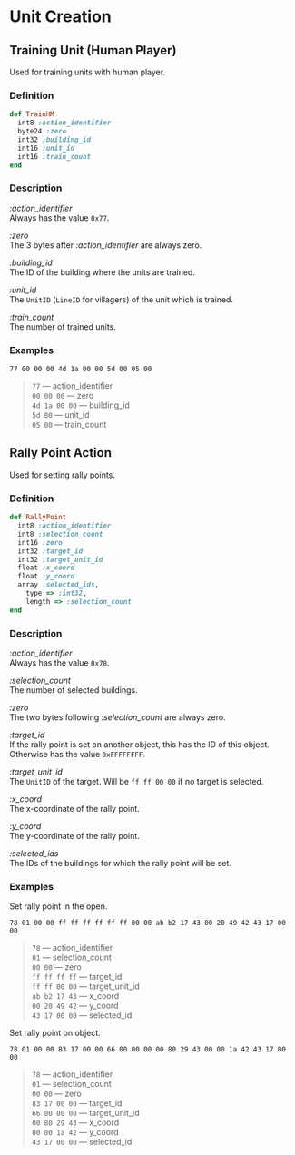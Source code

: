 # Unit Creation

## Training Unit (Human Player)

Used for training units with human player.

### Definition

```ruby
def TrainHM
  int8 :action_identifier
  byte24 :zero
  int32 :building_id
  int16 :unit_id
  int16 :train_count
end
```

### Description

*:action_identifier*<br/>
Always has the value `0x77`.

*:zero*<br/>
The 3 bytes after *:action_identifier* are always zero.

*:building_id*<br/>
The ID of the building where the units are trained.

*:unit_id*<br/>
The `UnitID` (`LineID` for villagers) of the unit which is trained.

*:train_count*<br/>
The number of trained units.

### Examples

`77 00 00 00 4d 1a 00 00 5d 00 05 00`

>`77` &mdash; action_identifier<br/>
>`00 00 00` &mdash; zero<br/>
>`4d 1a 00 00` &mdash; building_id<br/>
>`5d 00` &mdash; unit_id<br/>
>`05 00` &mdash; train_count

## Rally Point Action

Used for setting rally points.

### Definition

```ruby
def RallyPoint
  int8 :action_identifier
  int8 :selection_count
  int16 :zero
  int32 :target_id
  int32 :target_unit_id
  float :x_coord
  float :y_coord
  array :selected_ids,
    type => :int32,
    length => :selection_count
end
```

### Description

*:action_identifier*<br/>
Always has the value `0x78`.

*:selection_count*<br/>
The number of selected buildings.

*:zero*<br/>
The two bytes following *:selection_count* are always zero.

*:target_id*<br/>
If the rally point is set on another object, this has the ID of this object. Otherwise has the value `0xFFFFFFFF`.

*:target_unit_id*<br/>
The `UnitID` of the target. Will be `ff ff 00 00` if no target is selected.

*:x_coord*<br/>
The x-coordinate of the rally point.

*:y_coord*<br/>
The y-coordinate of the rally point.

*:selected_ids*<br/>
The IDs of the buildings for which the rally point will be set.

### Examples

Set rally point in the open.

`78 01 00 00 ff ff ff ff ff ff 00 00 ab b2 17 43 00 20 49 42 43 17 00 00`

>`78` &mdash; action_identifier<br/>
>`01` &mdash; selection_count<br/>
>`00 00` &mdash; zero<br/>
>`ff ff ff ff` &mdash; target_id<br/>
>`ff ff 00 00` &mdash; target_unit_id<br/>
>`ab b2 17 43` &mdash; x_coord<br/>
>`00 20 49 42` &mdash; y_coord<br/>
>`43 17 00 00` &mdash; selected_id

Set rally point on object.

`78 01 00 00 83 17 00 00 66 00 00 00 00 80 29 43 00 00 1a 42 43 17 00 00`

>`78` &mdash; action_identifier<br/>
>`01` &mdash; selection_count<br/>
>`00 00` &mdash; zero<br/>
>`83 17 00 00` &mdash; target_id<br/>
>`66 00 00 00` &mdash; target_unit_id<br/>
>`00 80 29 43` &mdash; x_coord<br/>
>`00 00 1a 42` &mdash; y_coord<br/>
>`43 17 00 00` &mdash; selected_id
